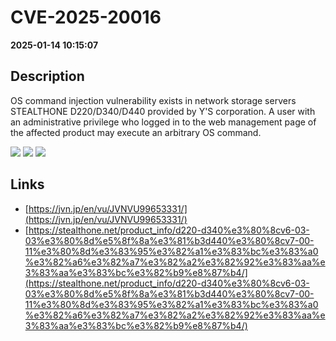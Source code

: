 # CVE-2025-20016

**2025-01-14 10:15:07**

## Description
OS command injection vulnerability exists in network storage servers STEALTHONE D220/D340/D440 provided by Y'S corporation. A user with an administrative privilege who logged in to the web management page of the affected product may execute an arbitrary OS command.

![](https://img.shields.io/static/v1?label=Score&message=7.2&color=red)
![](https://img.shields.io/static/v1?label=Severity&message=HIGH&color=red)
![](https://img.shields.io/static/v1?label=CWE&message=RCE&color=green)

## Links
- [https://jvn.jp/en/vu/JVNVU99653331/](https://jvn.jp/en/vu/JVNVU99653331/)
- [https://stealthone.net/product_info/d220-d340%e3%80%8cv6-03-03%e3%80%8d%e5%8f%8a%e3%81%b3d440%e3%80%8cv7-00-11%e3%80%8d%e3%83%95%e3%82%a1%e3%83%bc%e3%83%a0%e3%82%a6%e3%82%a7%e3%82%a2%e3%82%92%e3%83%aa%e3%83%aa%e3%83%bc%e3%82%b9%e8%87%b4/](https://stealthone.net/product_info/d220-d340%e3%80%8cv6-03-03%e3%80%8d%e5%8f%8a%e3%81%b3d440%e3%80%8cv7-00-11%e3%80%8d%e3%83%95%e3%82%a1%e3%83%bc%e3%83%a0%e3%82%a6%e3%82%a7%e3%82%a2%e3%82%92%e3%83%aa%e3%83%aa%e3%83%bc%e3%82%b9%e8%87%b4/)
